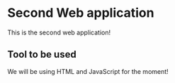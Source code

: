 # Second Web application 

This is the second web application!

## Tool to be used 

We will be using HTML and JavaScript for the moment!